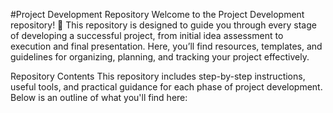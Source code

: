 #Project Development Repository
Welcome to the Project Development repository! 🌟 This repository is designed to guide you through every stage of developing a successful project, from initial idea assessment to execution and final presentation. Here, you’ll find resources, templates, and guidelines for organizing, planning, and tracking your project effectively.

Repository Contents
This repository includes step-by-step instructions, useful tools, and practical guidance for each phase of project development. Below is an outline of what you'll find here:
